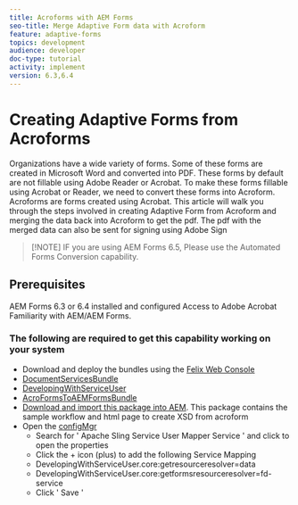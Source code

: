 ```yaml
---
title: Acroforms with AEM Forms
seo-title: Merge Adaptive Form data with Acroform
feature: adaptive-forms
topics: development
audience: developer
doc-type: tutorial
activity: implement
version: 6.3,6.4
---
```


# Creating Adaptive Forms from Acroforms

Organizations have a wide variety of forms. Some of these forms are created in Microsoft Word and converted into PDF. These forms by default are not fillable using Adobe Reader or Acrobat. To make these forms fillable using Acrobat or Reader, we need to convert these forms into Acroform. Acroforms are forms created using Acrobat. This article will walk you through the steps involved in creating Adaptive Form from Acroform and merging the data back into Acroform to get the pdf. The pdf with the merged data can also be sent for signing using Adobe Sign

>[!NOTE] IF you are using AEM Forms 6.5, Please use the Automated Forms Conversion capability.

## Prerequisites

AEM Forms 6.3 or 6.4 installed and configured
Access to Adobe Acrobat
Familiarity with AEM/AEM Forms.

### The following are required to get this capability working on your system

* Download and deploy the bundles using the [Felix Web Console](http://localhost:4502/system/console/bundles)
* [DocumentServicesBundle](https://forms.enablementadobe.com/content/DemoServerBundles/AEMFormsDocumentServices.core-1.0-SNAPSHOT.jar)
* [DevelopingWithServiceUser](https://forms.enablementadobe.com/content/DemoServerBundles/DevelopingWithServiceUser.core-1.0-SNAPSHOT.jar)
* [AcroFormsToAEMFormsBundle](https://forms.enablementadobe.com/content/DemoServerBundles/AcroFormToAEMForm.core-1.0-SNAPSHOT.jar)
* [Download and import this package into AEM](assets/acro-form-aem-form.zip). This package contains the sample workflow and html page to create XSD from acroform
* Open the [configMgr](http://localhost:4502/system/console/configMgr)
    * Search for ' Apache Sling Service User Mapper Service ' and click to open the properties
    * Click the + icon (plus) to add the following Service Mapping
    * DevelopingWithServiceUser.core:getresourceresolver=data
    * DevelopingWithServiceUser.core:getformsresourceresolver=fd-service
    * Click ' Save '
